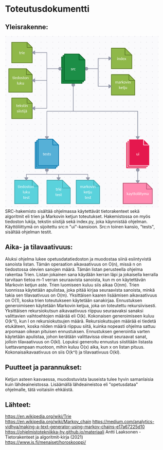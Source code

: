 # Toteutusdokumentti

## Yleisrakenne:

![Pakkauskaavio](pakkauskaavio.png)
SRC-hakemisto sisältää ohjelmassa käytettävät tietorakenteet sekä algoritmit eli trien ja Markovin ketjun toteutukset. 
Hakemistossa on myös tiedoston lukija, tekstin siistijä sekä index.py, joka käynnistää ohjelman. 
Käyttöliittymä on sijoitettu src:n "ui"-kansioon. Src:n toinen kansio, "tests", sisältää ohjelman testit. 

## Aika- ja tilavaativuus:

Aluksi ohjelma lukee opetusdatatiedoston ja muodostaa siinä esiintyvistä sanoista listan. Tämän operaation
aikavaativuus on O(n), missä n on tiedostossa olevien sanojen määrä.
Tämän listan perusteella ohjelma rakentaa Trien. Listan jokainen sana käydään kerran läpi ja jokaisella kerralla
tarvitaan tietoa m-1 verran seuraavista sanoista, kun m on käytettävän Markovin ketjun aste. Trien luomiseen
kuluu siis aikaa O(nm). Trien luonnissa käytetään apulistaa, joka pitää kirjaa seuraavista sanoista, minkä takia 
sen tilavaativuus on O(m). Yksittäisen kaaren lisäämisen aikavaativuus on O(1), koska trien toteutukseen käytetään sanakirjaa.
Ennustuksen generoimiseen käytetään Markovin ketjua, joka on toteutettu rekursiivisesti. Yksittäisen rekursiokutsun aikavaativuus
riippuu seuraavaksi sanaksi valittavien vaihtoehtojen määrää eli O(k). Kokonaisen generoimiseen kuluu O(k^l), kun l on rekursiokutsujen määrä.
Rekursiokutsujen määrää ei tiedetä etukäteen, koska niiden määrä riippuu siitä, kuinka nopeasti ohjelma sattuu arpomaan oikean pituisen ennustuksen.
Ennustuksen generointia varten käytetään apulistaa, johon kerätään valittavissa olevat seuraavat sanat, jolloin tilavaativuus on O(kl). 
Lopuksi generoitu ennustus siistitään listasta luettavampaan muotoon, mihin kuluu O(x) aika, kun x on listan pituus.
Kokonaisaikavaativuus on siis O(k^l) ja tilavaativuus O(kl).

## Puutteet ja parannukset:

Ketjun asteen kasvaessa, muodostuvista lauseista tulee hyvin samanlaisia kuin
lähdeaineistossa. Lisäämällä lähdeaineistoa eli "opetusdataa" ohjelmalle, tätä
voitaisiin ehkäistä.

## Lähteet:

https://en.wikipedia.org/wiki/Trie
https://en.wikipedia.org/wiki/Markov_chain
https://medium.com/analytics-vidhya/making-a-text-generator-using-markov-chains-e17a67225d10
https://ohjelmistotekniikka-hy.github.io/materiaali
Antti Laaksonen - Tietorakenteet ja algoritmit-kirja (2021)
https://www.is.fi/menaiset/horoskooppi/


